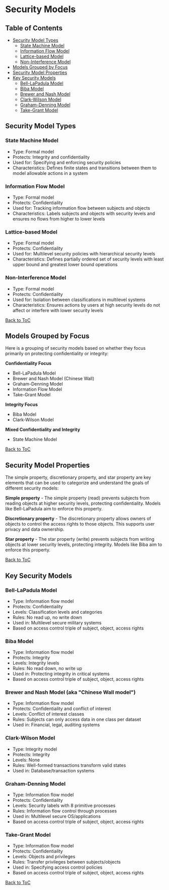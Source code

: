 # Security Models

## Table of Contents

- [Security Model Types](#security-models)
  - [State Machine Model](#state-machine-model)
  - [Information Flow Model](#information-flow-model)
  - [Lattice-based Model](#lattice-based-model)
  - [Non-Interference Model](#non-interference-model) 
- [Models Grouped by Focus](#models-grouped-by-focus)
- [Security Model Properties](#security-model-properties)
- [Key Security Models](#key-security-models)
  - [Bell-LaPadula Model](#bell-lapadula-model)
  - [Biba Model](#biba-model)
  - [Brewer and Nash Model](#brewer-and-nash-model)
  - [Clark-Wilson Model](#clark-wilson-model)
  - [Graham-Denning Model](#graham-denning-model)
  - [Take-Grant Model](#take-grant-model)

## Security Model Types

### State Machine Model

- Type: Formal model  
- Protects: Integrity and confidentiality
- Used for: Specifying and enforcing security policies
- Characteristics: Defines finite states and transitions between them to model allowable actions in a system

### Information Flow Model

- Type: Formal model
- Protects: Confidentiality
- Used for: Tracking information flow between subjects and objects
- Characteristics: Labels subjects and objects with security levels and ensures no flows from higher to lower levels

### Lattice-based Model

- Type: Formal model
- Protects: Confidentiality 
- Used for: Multilevel security policies with hierarchical security levels
- Characteristics: Defines partially ordered set of security levels with least upper bound and greatest lower bound operations

### Non-Interference Model

- Type: Formal model
- Protects: Confidentiality
- Used for: Isolation between classifications in multilevel systems
- Characteristics: Ensures actions by users at high security levels do not affect or interfere with lower security levels

[Back to ToC](#table-of-contents)

## Models Grouped by Focus

Here is a grouping of security models based on whether they focus primarily on protecting confidentiality or integrity:

**Confidentiality Focus**

- Bell-LaPadula Model
- Brewer and Nash Model (Chinese Wall)  
- Graham-Denning Model
- Information Flow Model
- Take-Grant Model

**Integrity Focus**

- Biba Model
- Clark-Wilson Model

**Mixed Confidentiality and Integrity**

- State Machine Model

[Back to ToC](#table-of-contents)

## Security Model Properties

The simple property, discretionary property, and star property are key elements that can be used to categorize and understand the goals of different security models:

**Simple property** - The simple property (read) prevents subjects from reading objects at higher security levels, protecting confidentiality. Models like Bell-LaPadula aim to enforce this property.

**Discretionary property** - The discretionary property allows owners of objects to control the access rights to those objects. This supports user privacy and data ownership.

**Star property** - The star property (write) prevents subjects from writing objects at lower security levels, protecting integrity. Models like Biba aim to enforce this property.

[Back to ToC](#table-of-contents)

## Key Security Models

### Bell-LaPadula Model

- Type: Information flow model
- Protects: Confidentiality
- Levels: Classification levels and categories
- Rules: No read up, no write down
- Used in: Multilevel secure military systems
- Based on access control triple of subject, object, access rights

### Biba Model

- Type: Information flow model  
- Protects: Integrity
- Levels: Integrity levels
- Rules: No read down, no write up
- Used in: Protecting integrity in critical systems
- Based on access control triple of subject, object, access rights

### Brewer and Nash Model (aka "Chinese Wall model")

- Type: Information flow model  
- Protects: Confidentiality and conflict of interest
- Levels: Conflict of interest classes  
- Rules: Subjects can only access data in one class per dataset
- Used in: Financial, legal, auditing systems

### Clark-Wilson Model

- Type: Integrity model 
- Protects: Integrity
- Levels: None
- Rules: Well-formed transactions transform valid states
- Used in: Database/transaction systems

### Graham-Denning Model 

- Type: Information flow model
- Protects: Confidentiality 
- Levels: Security labels with 8 primitive processes
- Rules: Information flow control through processes
- Used in: Multilevel secure OS/applications
- Based on access control triple of subject, object, access rights

### Take-Grant Model

- Type: Information flow model 
- Protects: Confidentiality
- Levels: Objects and privileges
- Rules: Transfer privileges between subjects/objects  
- Used in: Specifying access control policies
- Based on access control triple of subject, object, access rights

[Back to ToC](#table-of-contents)